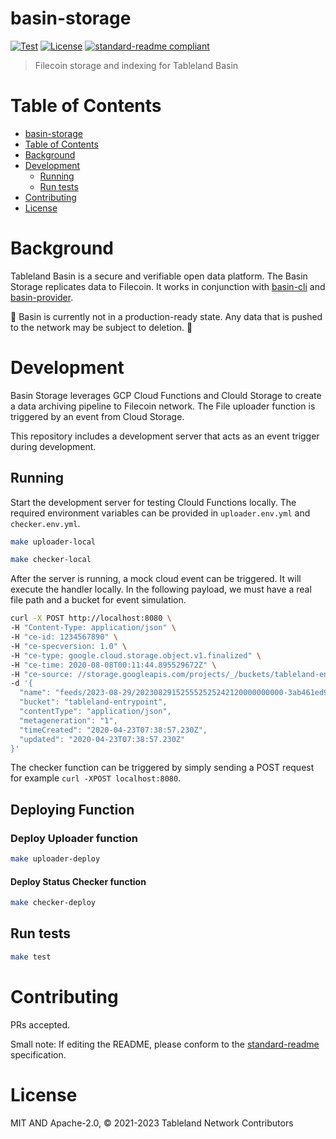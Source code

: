# basin-storage

[![Test](https://github.com/tablelandnetwork/basin-storage/actions/workflows/unit-test.yml/badge.svg?branch=main)](https://github.com/tablelandnetwork/basin-storage/actions/workflows/unit-test.yml)
[![License](https://img.shields.io/github/license/tablelandnetwork/basin-storage.svg)](./LICENSE)
[![standard-readme compliant](https://img.shields.io/badge/standard--readme-OK-green.svg)](https://github.com/RichardLitt/standard-readme)

> Filecoin storage and indexing for Tableland Basin

# Table of Contents

- [basin-storage](#basin-storage)
- [Table of Contents](#table-of-contents)
- [Background](#background)
- [Development](#development)
  - [Running](#running)
  - [Run tests](#run-tests)  
- [Contributing](#contributing)
- [License](#license)

# Background

Tableland Basin is a secure and verifiable open data platform. The Basin Storage replicates data to Filecoin. It works in conjunction with [basin-cli](https://github.com/tablelandnetwork/basin-cli.git) and [basin-provider](https://github.com/tablelandnetwork/basin-provider.git).

🚧 Basin is currently not in a production-ready state. Any data that is pushed to the network may be subject to deletion. 🚧

# Development

Basin Storage leverages GCP Cloud Functions and Clould Storage to create a data archiving pipeline to Filecoin network. The File uploader function is triggered by an event from Cloud Storage.

This repository includes a development server that acts as an event trigger during development.

## Running

Start the development server for testing Clould Functions locally.
The required environment variables can be provided in `uploader.env.yml` and `checker.env.yml`.

```bash
make uploader-local
```

```bash
make checker-local
```

After the server is running, a mock cloud event can be triggered. It will execute the handler locally. In the following payload, we must have a real file path and a bucket for event simulation.

```bash
curl -X POST http://localhost:8080 \
-H "Content-Type: application/json" \
-H "ce-id: 1234567890" \
-H "ce-specversion: 1.0" \
-H "ce-type: google.cloud.storage.object.v1.finalized" \
-H "ce-time: 2020-08-08T00:11:44.895529672Z" \
-H "ce-source: //storage.googleapis.com/projects/_/buckets/tableland-entrypoint" \
-d '{
  "name": "feeds/2023-08-29/202308291525552525242120000000000-3ab461ed932d5f1c-1-2-00000000-employees-2.parquet",
  "bucket": "tableland-entrypoint",
  "contentType": "application/json",
  "metageneration": "1",
  "timeCreated": "2020-04-23T07:38:57.230Z",
  "updated": "2020-04-23T07:38:57.230Z"
}'
```

The checker function can be triggered by simply sending a POST request for example `curl -XPOST localhost:8080`.

## Deploying Function

### Deploy Uploader function

```bash
make uploader-deploy
```

#### Deploy Status Checker function

```bash
make checker-deploy
```

## Run tests

```bash
make test
```

# Contributing

PRs accepted.

Small note: If editing the README, please conform to the
[standard-readme](https://github.com/RichardLitt/standard-readme) specification.

# License

MIT AND Apache-2.0, © 2021-2023 Tableland Network Contributors
